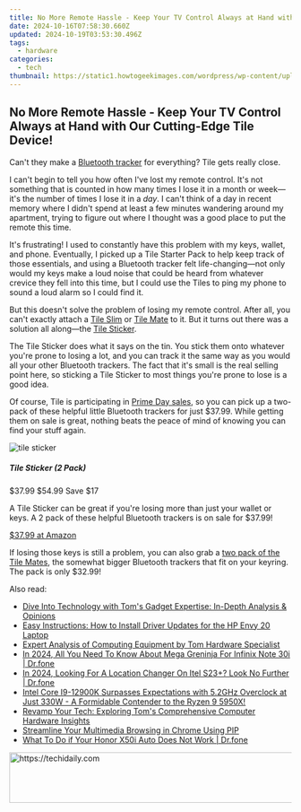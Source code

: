 ```yaml
---
title: No More Remote Hassle - Keep Your TV Control Always at Hand with Our Cutting-Edge Tile Device!
date: 2024-10-16T07:58:30.660Z
updated: 2024-10-19T03:53:30.496Z
tags:
  - hardware
categories:
  - tech
thumbnail: https://static1.howtogeekimages.com/wordpress/wp-content/uploads/2024/07/tile-sticker-header.png
---
```


## No More Remote Hassle - Keep Your TV Control Always at Hand with Our Cutting-Edge Tile Device!

Can't they make a [Bluetooth tracker](https://win-answers.techidaily.com/fixing-microsoft-edge-crashes-in-windows-11-effective-solutions-discovered/) for everything? Tile gets really close.

 I can't begin to tell you how often I've lost my remote control. It's not something that is counted in how many times I lose it in a month or week—it's the number of times I lose it in a _day_. I can't think of a day in recent memory where I didn't spend at least a few minutes wandering around my apartment, trying to figure out where I thought was a good place to put the remote this time.

 It's frustrating! I used to constantly have this problem with my keys, wallet, and phone. Eventually, I picked up a Tile Starter Pack to help keep track of those essentials, and using a Bluetooth tracker felt life-changing—not only would my keys make a loud noise that could be heard from whatever crevice they fell into this time, but I could use the Tiles to ping my phone to sound a loud alarm so I could find it.

 But this doesn't solve the problem of losing my remote control. After all, you can't exactly attach a [Tile Slim](https://www.amazon.com/dp/B09B2NYJ3T?tag=htgprimedaysite-20) or [Tile Mate](https://www.amazon.com/dp/B09B2XXBFR?tag=htgprimedaysite-20&th=1) to it. But it turns out there was a solution all along—the [Tile Sticker](https://www.amazon.com/dp/B09B3XCXHN?tag=htgprimedaysite-20).

 The Tile Sticker does what it says on the tin. You stick them onto whatever you're prone to losing a lot, and you can track it the same way as you would all your other Bluetooth trackers. The fact that it's small is the real selling point here, so sticking a Tile Sticker to most things you're prone to lose is a good idea.

 Of course, Tile is participating in [Prime Day sales](https://unlock-android.techidaily.com/in-2024-still-using-pattern-locks-with-xiaomi-redmi-12-5g-tips-tricks-and-helpful-advice-by-drfone-android/), so you can pick up a two-pack of these helpful little Bluetooth trackers for just $37.99\. While getting them on sale is great, nothing beats the peace of mind of knowing you can find your stuff again.

![tile sticker](https://static1.howtogeekimages.com/wordpress/wp-content/uploads/2024/07/tile-sticker.png) 

#####  Tile Sticker (2 Pack)

$37.99 $54.99 Save $17 

A Tile Sticker can be great if you're losing more than just your wallet or keys. A 2 pack of these helpful Bluetooth trackers is on sale for $37.99!

[$37.99 at Amazon](https://www.amazon.com/dp/B09B3XCXHN?tag=htgprimedaysite-20&th=1) 

 If losing those keys is still a problem, you can also grab a [two pack of the Tile Mates](https://www.amazon.com/dp/B09B2XXBFR?tag=htgprimedaysite-20&th=1), the somewhat bigger Bluetooth trackers that fit on your keyring. The pack is only $32.99!

<ins class="adsbygoogle"
     style="display:block"
     data-ad-format="autorelaxed"
     data-ad-client="ca-pub-7571918770474297"
     data-ad-slot="1223367746"></ins>

<ins class="adsbygoogle"
     style="display:block"
     data-ad-client="ca-pub-7571918770474297"
     data-ad-slot="8358498916"
     data-ad-format="auto"
     data-full-width-responsive="true"></ins>

<span class="atpl-alsoreadstyle">Also read:</span>
<div><ul>
<li><a href="https://hardware-help.techidaily.com/dive-into-technology-with-toms-gadget-expertise-in-depth-analysis-and-opinions/"><u>Dive Into Technology with Tom's Gadget Expertise: In-Depth Analysis & Opinions</u></a></li>
<li><a href="https://driver-error.techidaily.com/easy-instructions-how-to-install-driver-updates-for-the-hp-envy-20-laptop/"><u>Easy Instructions: How to Install Driver Updates for the HP Envy 20 Laptop</u></a></li>
<li><a href="https://hardware-help.techidaily.com/expert-analysis-of-computing-equipment-by-tom-hardware-specialist/"><u>Expert Analysis of Computing Equipment by Tom Hardware Specialist</u></a></li>
<li><a href="https://android-pokemon-go.techidaily.com/in-2024-all-you-need-to-know-about-mega-greninja-for-infinix-note-30i-drfone-by-drfone-virtual-android/"><u>In 2024, All You Need To Know About Mega Greninja For Infinix Note 30i | Dr.fone</u></a></li>
<li><a href="https://phone-solutions.techidaily.com/in-2024-looking-for-a-location-changer-on-itel-s23plus-look-no-further-drfone-by-drfone-virtual-android/"><u>In 2024, Looking For A Location Changer On Itel S23+? Look No Further | Dr.fone</u></a></li>
<li><a href="https://hardware-help.techidaily.com/intel-core-i9-12900k-surpasses-expectations-with-52ghz-overclock-at-just-330w-a-formidable-contender-to-the-ryzen-9-5950x/"><u>Intel Core I9-12900K Surpasses Expectations with 5.2GHz Overclock at Just 330W - A Formidable Contender to the Ryzen 9 5950X!</u></a></li>
<li><a href="https://hardware-help.techidaily.com/revamp-your-tech-exploring-toms-comprehensive-computer-hardware-insights/"><u>Revamp Your Tech: Exploring Tom's Comprehensive Computer Hardware Insights</u></a></li>
<li><a href="https://extra-information.techidaily.com/streamline-your-multimedia-browsing-in-chrome-using-pip/"><u>Streamline Your Multimedia Browsing in Chrome Using PIP</u></a></li>
<li><a href="https://howto.techidaily.com/what-to-do-if-your-honor-x50i-auto-does-not-work-drfone-by-drfone-fix-android-problems-fix-android-problems/"><u>What To Do if Your Honor X50i Auto Does Not Work | Dr.fone</u></a></li>
</ul></div>

<!-- affiliate ads begin -->
<a href="https://versadesk.pxf.io/c/5597632/1815679/21290" target="_top" id="1815679">
  <img src="//a.impactradius-go.com/display-ad/21290-1815679" border="0" alt="https://techidaily.com" width="728" height="90"/>
</a>
<img height="0" width="0" src="https://versadesk.pxf.io/i/5597632/1815679/21290" style="position:absolute;visibility:hidden;" border="0" />
<!-- affiliate ads end -->

